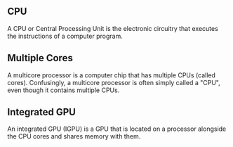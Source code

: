 ## CPU
A CPU or Central Processing Unit is the electronic circuitry that executes the instructions of a computer program.

## Multiple Cores
A multicore processor is a computer chip that has multiple CPUs (called cores). Confusingly, a multicore processor is often simply called a "CPU", even though it contains multiple CPUs.

## Integrated GPU
An integrated GPU (IGPU) is a GPU that is located on a processor alongside the CPU cores and shares memory with them.